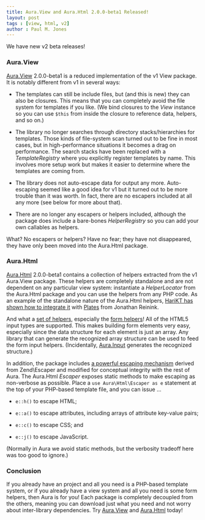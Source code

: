 ```yaml
---
title: Aura.View and Aura.Html 2.0.0-beta1 Released!
layout: post
tags : [view, html, v2]
author : Paul M. Jones
---
```


We have new v2 beta releases!

### Aura.View

[Aura.View](https://github.com/auraphp/Aura.View) 2.0.0-beta1 is a reduced implementation of the v1 View package. It is notably different from v1 in several ways:

- The templates can still be include files, but (and this is new) they can also be closures. This means that you can completely avoid the file system for templates if you like. (We bind closures to the _View_ instance so you can use `$this` from inside the closure to reference data, helpers, and so on.)

- The library no longer searches through directory stacks/hierarchies for templates. Those kinds of file-system scan turned out to be fine in most cases, but in high-performance situations it becomes a drag on performance. The search stacks have been replaced with a _TemplateRegistry_ where you explicitly register templates by name. This involves more setup work but makes it easier to determine where the templates are coming from.

- The library does not auto-escape data for output any more. Auto-escaping seemed like a good idea for v1 but it turned out to be more trouble than it was worth. In fact, there are no escapers included at all any more (see below for more about that).

- There are no longer any escapers or helpers included, although the package does include a bare-bones _HelperRegistry_ so you can add your own callables as helpers.

What? No escapers or helpers? Have no fear; they have not disappeared, they have only been moved into the Aura.Html package.

### Aura.Html

[Aura.Html](https://github.com/auraphp/Aura.Html) 2.0.0-beta1 contains a collection of helpers extracted from the v1 Aura.View package. These helpers are completely standalone and are not dependent on any particular view system: instantiate a _HelperLocator_ from the Aura.Html package and you can use the helpers from any PHP code.  As an example of the standalone nature of the Aura.Html helpers, [HariKT has shown how to integrate it](http://harikt.com/blog/2014/05/13/extending-plates-with-aura-html-helpers/) with [Plates](http://platesphp.com) from Jonathan Reinink.

And what a [set of helpers](https://github.com/auraphp/Aura.Html/blob/develop-2/README-HELPERS.md), especially the [form helpers](https://github.com/auraphp/Aura.Html/blob/develop-2/README-FORMS.md)! All of the HTML5 input types are supported. This makes building form elements very easy, especially since the data structure for each element is just an array. Any library that can generate the recognized array structure can be used to feed the form input helpers. (Incidentally, [Aura.Input](https://github.com/auraphp/Aura.Input) generates the recognized structure.)

In addition, the package includes [a powerful escaping mechanism](https://github.com/auraphp/Aura.Html#escaping) derived from Zend\Escaper and modified for conceptual integrity with the rest of Aura. The Aura.Html _Escaper_ exposes static methods to make escaping as non-verbose as possible. Place a `use Aura\Html\Escaper as e` statement at the top of your PHP-based template file, and you can issue ...

- `e::h()` to escape HTML;

- `e::a()` to escape attributes, including arrays of attribute key-value pairs;

- `e::c()` to escape CSS; and

- `e::j()` to escape JavaScript.

(Normally in Aura we avoid static methods, but the verbosity tradeoff here was too good to ignore.)

### Conclusion

If you already have an project and all you need is a PHP-based template system, or if you already have a view system and all you need is some form helpers, then Aura is for you! Each package is completely decoupled from the others, meaning you can download just what you need and not worry about inter-library dependencies. Try [Aura.View](https://github.com/auraphp/Aura.View) and [Aura.Html](https://github.com/auraphp/Aura.Html) today!
